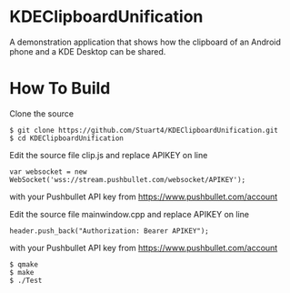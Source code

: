 # KDEClipboardUnification
A demonstration application that shows how the clipboard of an Android phone and a KDE Desktop can be shared.
# How To Build

Clone the source
```
$ git clone https://github.com/Stuart4/KDEClipboardUnification.git
$ cd KDEClipboardUnification
```

Edit the source file clip.js and replace APIKEY on line
```
var websocket = new WebSocket('wss://stream.pushbullet.com/websocket/APIKEY');
```
with your Pushbullet API key from https://www.pushbullet.com/account

Edit the source file mainwindow.cpp and replace APIKEY on line
```
header.push_back("Authorization: Bearer APIKEY");
```
with your Pushbullet API key from https://www.pushbullet.com/account

```
$ qmake
$ make
$ ./Test
```
